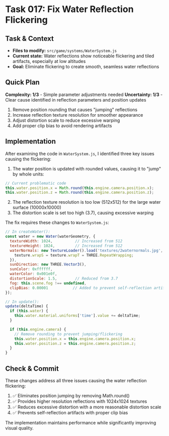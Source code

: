 # Task 017: Fix Water Reflection Flickering

## Task & Context
- **Files to modify:** `src/game/systems/WaterSystem.js`
- **Current state:** Water reflections show noticeable flickering and tiled artifacts, especially at low altitudes
- **Goal:** Eliminate flickering to create smooth, seamless water reflections

## Quick Plan
**Complexity: 1/3** - Simple parameter adjustments needed
**Uncertainty: 1/3** - Clear cause identified in reflection parameters and position updates

1. Remove position rounding that causes "jumping" reflections
2. Increase reflection texture resolution for smoother appearance
3. Adjust distortion scale to reduce excessive warping
4. Add proper clip bias to avoid rendering artifacts

## Implementation
After examining the code in `WaterSystem.js`, I identified three key issues causing the flickering:

1. The water position is updated with rounded values, causing it to "jump" by whole units:
```javascript
// Current problematic code
this.water.position.x = Math.round(this.engine.camera.position.x);
this.water.position.z = Math.round(this.engine.camera.position.z);
```

2. The reflection texture resolution is too low (512x512) for the large water surface (10000x10000)
3. The distortion scale is set too high (3.7), causing excessive warping

The fix requires these changes to `WaterSystem.js`:

```javascript
// In createWater():
const water = new Water(waterGeometry, {
  textureWidth: 1024,          // Increased from 512
  textureHeight: 1024,         // Increased from 512
  waterNormals: new TextureLoader().load('textures/2waternormals.jpg', function (texture) {
    texture.wrapS = texture.wrapT = THREE.RepeatWrapping;
  }),
  sunDirection: new THREE.Vector3(),
  sunColor: 0xffffff,
  waterColor: 0x001e0f,
  distortionScale: 1.5,        // Reduced from 3.7
  fog: this.scene.fog !== undefined,
  clipBias: 0.00001           // Added to prevent self-reflection artifacts
});

// In update():
update(deltaTime) {
  if (this.water) {
    this.water.material.uniforms['time'].value += deltaTime;
  }

  if (this.engine.camera) {
    // Remove rounding to prevent jumping/flickering
    this.water.position.x = this.engine.camera.position.x;
    this.water.position.z = this.engine.camera.position.z;
  }
}
```

## Check & Commit
These changes address all three issues causing the water reflection flickering:
1. ✅ Eliminates position jumping by removing Math.round()
2. ✅ Provides higher resolution reflections with 1024x1024 textures
3. ✅ Reduces excessive distortion with a more reasonable distortion scale
4. ✅ Prevents self-reflection artifacts with proper clip bias

The implementation maintains performance while significantly improving visual quality.
